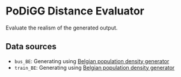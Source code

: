 # PoDiGG Distance Evaluator

Evaluate the realism of the generated output.

## Data sources
* `bus_BE`: Generating using [Belgian population density generator](https://git.datasciencelab.ugent.be/PoDiGG/population-density-be)
* `train_BE`: Generating using [Belgian population density generator](https://git.datasciencelab.ugent.be/PoDiGG/population-density-be)
